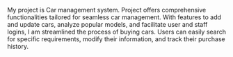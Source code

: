 My project is Car management system. Project offers comprehensive functionalities
tailored for seamless car management. With features to add and update cars, analyze popular
models, and facilitate user and staff logins, I am streamlined the process of buying cars. Users can
easily search for specific requirements, modify their information, and track their purchase history.

